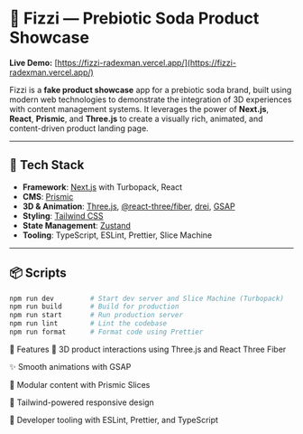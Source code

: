 # 🥤 Fizzi — Prebiotic Soda Product Showcase

**Live Demo:** [https://fizzi-radexman.vercel.app/](https://fizzi-radexman.vercel.app/)

Fizzi is a **fake product showcase** app for a prebiotic soda brand, built using modern web technologies to demonstrate the integration of 3D experiences with content management systems. It leverages the power of **Next.js**, **React**, **Prismic**, and **Three.js** to create a visually rich, animated, and content-driven product landing page.

---

## 🚀 Tech Stack

- **Framework**: [Next.js](https://nextjs.org/) with Turbopack, React
- **CMS**: [Prismic](https://prismic.io/)
- **3D & Animation**: [Three.js](https://threejs.org/), [@react-three/fiber](https://docs.pmnd.rs/react-three-fiber), [drei](https://github.com/pmndrs/drei), [GSAP](https://greensock.com/gsap/)
- **Styling**: [Tailwind CSS](https://tailwindcss.com/)
- **State Management**: [Zustand](https://github.com/pmndrs/zustand)
- **Tooling**: TypeScript, ESLint, Prettier, Slice Machine

---

## 📦 Scripts

```bash
npm run dev         # Start dev server and Slice Machine (Turbopack)
npm run build       # Build for production
npm run start       # Run production server
npm run lint        # Lint the codebase
npm run format      # Format code using Prettier
```

🌟 Features
🚀 3D product interactions using Three.js and React Three Fiber

✨ Smooth animations with GSAP

🧩 Modular content with Prismic Slices

🎨 Tailwind-powered responsive design

🔧 Developer tooling with ESLint, Prettier, and TypeScript

